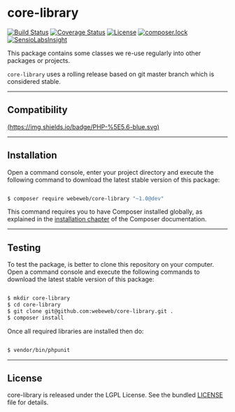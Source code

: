 core-library
============

[![Build Status](https://travis-ci.org/webeweb/core-library.svg?branch=master)](https://travis-ci.org/webeweb/core-library) [![Coverage Status](https://coveralls.io/repos/github/webeweb/core-library/badge.svg?branch=master)](https://coveralls.io/github/webeweb/core-library?branch=master) [![License](https://poser.pugx.org/webeweb/core-library/license)](https://packagist.org/packages/webeweb/core-library) [![composer.lock](https://poser.pugx.org/webeweb/core-library/composerlock)](https://packagist.org/packages/webeweb/core-library) [![SensioLabsInsight](https://insight.sensiolabs.com/projects/57a910cc-74d4-4727-8c89-2805241f4ee6/mini.png)](https://insight.sensiolabs.com/projects/57a910cc-74d4-4727-8c89-2805241f4ee6)

This package contains some classes we re-use regularly into other packages or
projects.

`core-library` uses a rolling release based on git master branch which is
considered stable.

---

## Compatibility

[(https://img.shields.io/badge/PHP-%5E5.6-blue.svg)](http://php.net)

---

## Installation

Open a command console, enter your project directory and execute the following
command to download the latest stable version of this package:

```bash

$ composer require webeweb/core-library "~1.0@dev"

```

This command requires you to have Composer installed globally, as explained
in the [installation chapter](https://getcomposer.org/doc/00-intro.md) of the
Composer documentation.

---

## Testing

To test the package, is better to clone this repository on your computer.
Open a command console and execute the following commands to download the latest
stable version of this package:

```bash

$ mkdir core-library
$ cd core-library
$ git clone git@github.com:webeweb/core-library.git .
$ composer install

```

Once all required libraries are installed then do:

```bash

$ vendor/bin/phpunit

```

---

## License

core-library is released under the LGPL License. See the bundled [LICENSE](LICENSE)
file for details.

